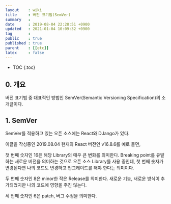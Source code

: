 ```yaml
---
layout    : wiki
title     : 버전 표기법(SemVer)
summary   : 
date      : 2019-08-04 22:28:51 +0900
updated   : 2021-01-04 10:09:32 +0900
tag       : 
public    : true
published : true
parent    : [[etc]]
latex     : false
---
```

* TOC
{:toc}

## 0. 개요
버전 표기법 중 대표적인 방법인 SemVer(Semantic Versioning Specification)의 소개글이다.

## 1. SemVer

SemVer를 적용하고 있는 오픈 소스에는 React와 DJango가 있다.

이글을 작성중인 2019.08.04 현재의 React 버전인 v16.8.6를 예로 들면,

첫 번째 숫자인 16은 해당 Library의 매우 큰 변화를 의미한다.
Breaking point를 유발하는 새로운 버전을 의미하는 것으로 오픈 소스 Library를 사용 중인데, 첫 번째 숫자가 변경된다면 나의 코드도 변경하고 업그레이드를 해야 한다는 의미이다.

두 번째 숫자인 8은 minor한 작은 Release를 의미한다. 새로운 기능, 새로운 방식이 추가되었지만 나의 코드에 영향을 주진 않는다.

세 번째 숫자인 6은 patch, 버그 수정을 의미한다.
